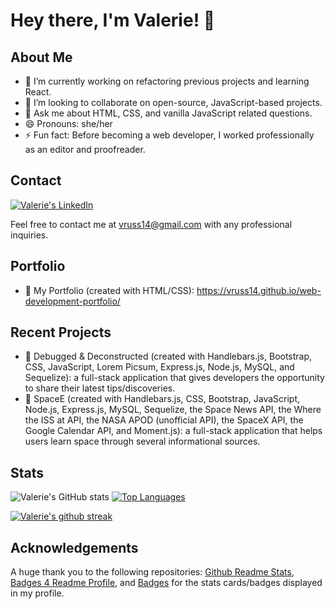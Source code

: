 # Hey there, I'm Valerie! 👋

## About Me

- 🔭 I’m currently working on refactoring previous projects and learning React.
- 👯 I’m looking to collaborate on open-source, JavaScript-based projects.
- 💬 Ask me about HTML, CSS, and vanilla JavaScript related questions.
- 😄 Pronouns: she/her
- ⚡ Fun fact: Before becoming a web developer, I worked professionally as an editor and proofreader.

## Contact

[![Valerie's LinkedIn](https://img.shields.io/badge/LinkedIn-0077B5?style=for-the-badge&logo=linkedin&logoColor=white)](https://www.linkedin.com/in/valerie-russell-732731162/)

Feel free to contact me at vruss14@gmail.com with any professional inquiries.

## Portfolio
- 🔑 My Portfolio (created with HTML/CSS): https://vruss14.github.io/web-development-portfolio/

## Recent Projects
- 🐛 Debugged & Deconstructed (created with Handlebars.js, Bootstrap, CSS, JavaScript, Lorem Picsum, Express.js, Node.js, MySQL, and Sequelize): a full-stack application that gives developers the opportunity to share their latest tips/discoveries.
- 🚀 SpaceE (created with Handlebars.js, CSS, Bootstrap, JavaScript, Node.js, Express.js, MySQL, Sequelize, the Space News API, the Where the ISS at API, the NASA APOD (unofficial API), the SpaceX API, the Google Calendar API, and Moment.js): a full-stack application that helps users learn space through several informational sources.

## Stats

![Valerie's GitHub stats](https://github-readme-stats.vercel.app/api?username=vruss14&count_private=true) [![Top Languages](https://github-readme-stats.vercel.app/api/top-langs/?username=vruss14&layout=compact)](https://github.com/vruss14/github-readme-stats)

[![Valerie's github streak](https://github-readme-streak-stats.herokuapp.com/?user=vruss14&theme=blue-green)](https://github.com/DenverCoder1/github-readme-streak-stats)

## Acknowledgements

A huge thank you to the following repositories: [Github Readme Stats](https://github.com/anuraghazra/github-readme-stats), [Badges 4 Readme Profile](https://github.com/alexandresanlim/Badges4-README.md-Profile), and [Badges](https://github.com/Naereen/badges) for the stats cards/badges displayed in my profile.
